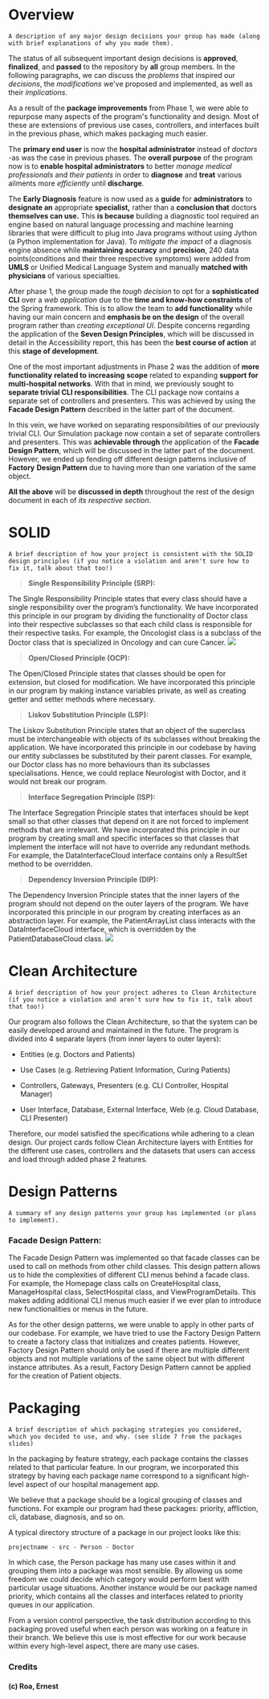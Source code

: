 # Overview
	A description of any major design decisions your group has made (along with brief explanations of why you made them).

The status of all subsequent important design decisions is **approved**, **finalized**, and **passed** to the repository by **all** group members. In the following paragraphs, we can discuss the _problems_ that inspired our _decisions_, the _modifications_ we've proposed and implemented, as well as their _implications_.

As a result of the **package improvements** from Phase 1, we were able to repurpose many aspects of the program's functionality and design. Most of these are extensions of previous use cases, controllers, and interfaces built in the previous phase, which makes packaging much easier.

The **primary end user** is now the **hospital administrator** instead of _doctors_ -as was the case in previous phases. The **overall purpose** of the program now is to **enable hospital administrators** to better _manage medical professionals_ and _their patients_ in order to **diagnose** and **treat** various ailments more _efficiently_ until **discharge**.

The **Early Diagnosis** feature is now used as a **guide** for **administrators** to **designate an** appropriate **specialist,** rather than a **conclusion that** doctors **themselves can use.** This **is because** building a diagnostic tool required an engine based on natural language processing and machine learning libraries that were difficult to plug into Java programs without using Jython (a Python implementation for Java). To _mitigate the impact_ of a diagnosis engine absence while **maintaining** **accuracy** and **precision**, 240 data points(conditions and their three respective symptoms) were added from **UMLS** or Unified Medical Language System and manually **matched with physicians** of various specialties.

After phase 1, the group made the _tough decision_ to opt for a **sophisticated CLI** over a _web application_ due to the **time and know-how constraints** of the Spring framework. This is to allow the team to **add functionality** while having our main concern and **emphasis be on the design** of the overall program rather than _creating exceptional UI_. Despite concerns regarding the application of the **Seven Design Principles**, which will be discussed in detail in the Accessibility report, this has been the **best course of action** at this **stage of development**.

One of the most important adjustments in Phase 2 was the addition of **more** **functionality** **related to** **increasing** **scope** related to expanding **support for multi-hospital networks**. With that in mind, we previously sought to **separate trivial CLI responsibilities**. The CLI package now contains a separate set of controllers and presenters. This was achieved by using the **Facade Design Pattern** described in the latter part of the document.

In this vein, we have worked on separating responsibilities of our previously trivial CLI. Our Simulation package now contain a set of separate controllers and presenters. This was **achievable through** the application of the **Facade Design Pattern**, which will be discussed in the latter part of the document. However, we ended up fending off different design patterns inclusive of **Factory** **Design Pattern** due to having more than one variation of the same object.

**All the above** will be **discussed in depth** throughout the rest of the design document in each of _its respective section_.


# SOLID
	A brief description of how your project is consistent with the SOLID design principles (if you notice a violation and aren't sure how to fix it, talk about that too!)
>**Single Responsibility Principle (SRP):**

The Single Responsibility Principle states that every class should have a single responsibility over the program’s functionality. We have incorporated this principle in our program by dividing the functionality of Doctor class into their respective subclasses so that each child class is responsible for their respective tasks. For example, the Oncologist class is a subclass of the Doctor class that is specialized in Oncology and can cure Cancer.
**![](https://lh6.googleusercontent.com/KPzNI_OrpIde0LieSGdqXxn74S7JO3xvqFzm7whuG6bjfgJjQjOpeEZOQ-90qzFkUIMwYCqyByDwXhRrsil2DQ6Wo0-GogxL5MaksZToMv2lJt6y-yaIWa2X5aPPMLOP4RPlo1G-)**
>**Open/Closed Principle (OCP):**

The Open/Closed Principle states that classes should be open for extension, but closed for modification. We have incorporated this principle in our program by making instance variables private, as well as creating getter and setter methods where necessary.

>**Liskov Substitution Principle (LSP):**

The Liskov Substitution Principle states that an object of the superclass must be interchangeable with objects of its subclasses without breaking the application. We have incorporated this principle in our codebase by having our entity subclasses be substituted by their parent classes. For example, our Doctor class has no more behaviours than its subclasses specialisations. Hence, we could replace Neurologist with Doctor, and it would not break our program.

>**Interface Segregation Principle (ISP):**

The Interface Segregation Principle states that interfaces should be kept small so that other classes that depend on it are not forced to implement methods that are irrelevant. We have incorporated this principle in our program by creating small and specific interfaces so that classes that implement the interface will not have to override any redundant methods. For example, the DataInterfaceCloud interface contains only a ResultSet method to be overridden.

>**Dependency Inversion Principle (DIP):**

The Dependency Inversion Principle states that the inner layers of the program should not depend on the outer layers of the program. We have incorporated this principle in our program by creating interfaces as an abstraction layer. For example, the PatientArrayList class interacts with the DataInterfaceCloud interface, which is overridden by the PatientDatabaseCloud class.
**![](https://lh6.googleusercontent.com/tsx7-LjkFeZ0PkJ865nkVM-TfMJ9DNNgnZOaKCTy50O6PjwqDkVP5Gc-Zlx6mddf0jfnHtywumX_fLbYfC3xZqyIueTIBW2OYXWA_opPglvKb3pS5fZeVd5cmq0wLaY18A2z8hNz)**
# **Clean Architecture**
	A brief description of how your project adheres to Clean Architecture (if you notice a violation and aren't sure how to fix it, talk about that too!)

Our program also follows the Clean Architecture, so that the system can be easily developed around and maintained in the future. The program is divided into 4 separate layers (from inner layers to outer layers):

-  Entities (e.g. Doctors and Patients)

-  Use Cases (e.g. Retrieving Patient Information, Curing Patients)

-  Controllers, Gateways, Presenters (e.g. CLI Controller, Hospital Manager)

-  User Interface, Database, External Interface, Web (e.g. Cloud Database, CLI Presenter)

Therefore, our model satisfied the specifications while adhering to a clean design. Our project cards follow Clean Architecture layers with Entities for the different use cases, controllers and the datasets that users can access and load through added phase 2 features.

# Design Patterns
	A summary of any design patterns your group has implemented (or plans to implement).

### Facade Design Pattern:

The Facade Design Pattern was implemented so that facade classes can be used to call on methods from other child classes. This design pattern allows us to hide the complexities of different CLI menus behind a facade class. For example, the Homepage class calls on CreateHospital class, ManageHospital class, SelectHospital class, and ViewProgramDetails. This makes adding additional CLI menus much easier if we ever plan to introduce new functionalities or menus in the future.

As for the other design patterns, we were unable to apply in other parts of our codebase. For example, we have tried to use the Factory Design Pattern to create a factory class that initializes and creates patients. However, Factory Design Pattern should only be used if there are multiple different objects and not multiple variations of the same object but with different instance attributes. As a result, Factory Design Pattern cannot be applied for the creation of Patient objects.


# Packaging
	A brief description of which packaging strategies you considered, which you decided to use, and why. (see slide 7 from the packages slides)

In the packaging by feature strategy, each package contains the classes related to that particular feature. In our program, we incorporated this strategy by having each package name correspond to a significant high-level aspect of our hospital management app.

We believe that a package should be a logical grouping of classes and functions. For example our program had these packages: priority, affliction, cli, database, diagnosis, and so on.

A typical directory structure of a package in our project looks like this:

	projectname - src - Person - Doctor

In which case, the Person package has many use cases within it and grouping them into a package was most sensible. By allowing us some freedom we could decide which category would perform best with particular usage situations. Another instance would be our package named priority, which contains all the classes and interfaces related to priority queues in our application.

From a version control perspective, the task distribution according to this packaging proved useful when each person was working on a feature in their branch. We believe this use is most effective for our work because within every high-level aspect, there are many use cases.



### Credits
#### (c) Roa, Ernest
